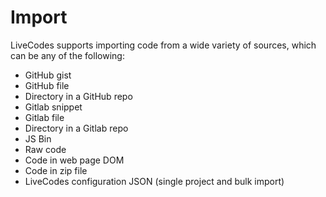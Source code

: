 # Import

LiveCodes supports importing code from a wide variety of sources, which can be any of the following:

- GitHub gist
- GitHub file
- Directory in a GitHub repo
- Gitlab snippet
- Gitlab file
- Directory in a Gitlab repo
- JS Bin
- Raw code
- Code in web page DOM
- Code in zip file
- LiveCodes configuration JSON (single project and bulk import)
